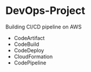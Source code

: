 # DevOps-Project

Building CI/CD pipeline on AWS
  - CodeArtifact
  - CodeBuild
  - CodeDeploy
  - CloudFormation
  - CodePipeline
